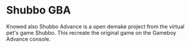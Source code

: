 # Shubbo GBA
Knowed also Shubbo Advance is a open demake project from the virtual pet's game Shubbo. This recreate the original game on the Gameboy Advance console.
